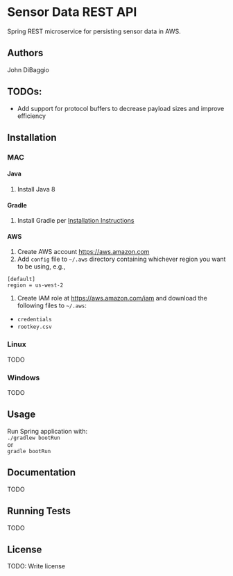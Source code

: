 # Sensor Data REST API

Spring REST microservice for persisting sensor data in AWS.

## Authors
John DiBaggio

## TODOs:
* Add support for protocol buffers to decrease payload sizes and improve efficiency

## Installation

### MAC

#### Java
1. Install Java 8

#### Gradle
1. Install Gradle per [Installation Instructions](https://gradle.org/install) 

#### AWS

1. Create AWS account https://aws.amazon.com
1. Add `config` file to `~/.aws` directory containing whichever region you want to be using, e.g.,
```
[default]
region = us-west-2
```
1. Create IAM role at https://aws.amazon.com/iam and download the following files to `~/.aws`:
* `credentials`
* `rootkey.csv`  

### Linux

TODO

### Windows

TODO

## Usage
Run Spring application with:<br>
`./gradlew bootRun`
<br>or<br>
`gradle bootRun`

## Documentation

TODO

## Running Tests

TODO

## License

TODO: Write license
